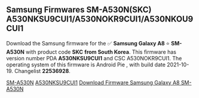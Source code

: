 <h2>Samsung Firmwares SM-A530N(SKC) A530NKSU9CUI1/A530NOKR9CUI1/A530NKOU9CUI1</h2>
Download the Samsung firmware for the ✅ <strong>Samsung Galaxy A8 </strong> ⭐ <strong>SM-A530N</strong> with product code <strong>SKC</strong> <strong> from South Korea</strong>. This firmware has version number PDA <strong>A530NKSU9CUI1</strong> and CSC A530NOKR9CUI1. The operating system of this firmware is Android Pie , with build date 2021-10-19. Changelist <strong>22536928</strong>.


[SM-A530N](https://samfirm.shop/samsung/model/SM-A530N)
[A530NKSU9CUI1](https://samfirm.shop/samsung/pda/A530NKSU9CUI1)
[Download Firmware Samsung Galaxy A8 SM-A530N](https://samfirm.shop/samsung/firmware/466136)
